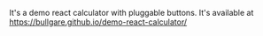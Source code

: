 It's a demo react calculator with pluggable buttons.
It's available at https://bullgare.github.io/demo-react-calculator/